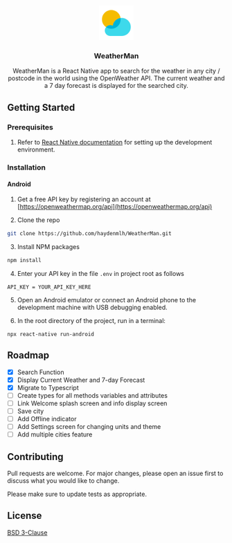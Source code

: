 <div align="center">
  <a href="https://github.com/othneildrew/Best-README-Template">
    <img src="src/assets/icon.png" alt="Logo" width="80" height="80">
  </a>

  <h3 align="center">WeatherMan</h3>

  <p align="center">
    WeatherMan is a React Native app to search for the weather in any city / postcode in the world using the OpenWeather API. The current weather and a 7 day forecast is displayed for the searched city.
    <br />
  </p>
</div>

## Getting Started

### Prerequisites

1. Refer to [React Native documentation](https://reactnative.dev/docs/environment-setup) for setting up the development environment.


### Installation

#### Android

1. Get a free API key by registering an account at [https://openweathermap.org/api](https://openweathermap.org/api)

2. Clone the repo
  ```sh
  git clone https://github.com/haydenmlh/WeatherMan.git
  ```

3. Install NPM packages
  ```sh
  npm install
  ```

4. Enter your API key in the file `.env` in project root as follows
  ```
  API_KEY = YOUR_API_KEY_HERE
  ```


5. Open an Android emulator or connect an Android phone to the development machine with USB debugging enabled.

6. In the root directory of the project, run in a terminal:

  ```
  npx react-native run-android
  ```

## Roadmap

- [x] Search Function
- [x] Display Current Weather and 7-day Forecast
- [x] Migrate to Typescript
- [ ] Create types for all methods variables and attributes
- [ ] Link Welcome splash screen and info display screen
- [ ] Save city
- [ ] Add Offline indicator
- [ ] Add Settings screen for changing units and theme
- [ ] Add multiple cities feature

## Contributing
Pull requests are welcome. For major changes, please open an issue first to discuss what you would like to change.

Please make sure to update tests as appropriate.

## License
[BSD 3-Clause](https://choosealicense.com/licenses/bsd-3-clause/)
